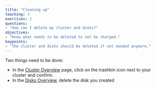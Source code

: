 ```yaml
---
title: "Cleaning up"
teaching: 3
exercises: 2
questions:
- "How can I delete my cluster and disks?"
objectives:
- "Know what needs to be deleted to not be charged."
keypoints:
- "The cluster and disks should be deleted if not needed anymore."
---
```


Two things need to be done:

- In the [Cluster Overview](https://console.cloud.google.com/kubernetes/list?project=cern-cms&cloudshell=true) page, click on the trashbin icon next to your cluster and confirm.
- In the [Disks Overview](https://console.cloud.google.com/compute/disks?cloudshell=true&project=cern-cms), delete the disk you created